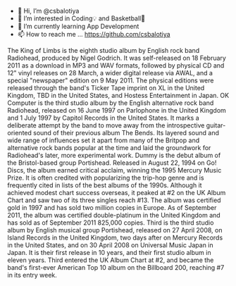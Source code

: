 - 👋 Hi, I’m @csbalotiya
- 👀 I’m interested in Coding💡 and Basketball🏀
- 🌱 I’m currently learning App Development
- 📫 How to reach me ... https://github.com/csbalotiya


<!---
csbalotiya/csbalotiya is a ✨ special ✨ repository because its `README.md` (this file) appears on your GitHub profile.
You can click the Preview link to take a look at your changes.
--->
<music>
  <artist name="Radiohead">
    <album title="The King of Limbs">
      <song title="Bloom" length="5:15"/>
      <song title="Morning Mr Magpie" length="4:41"/>
      <song title="Little by Little" length="4:27"/>
      <song title="Feral" length="3:13"/>
      <song title="Lotus Flower" length="5:01"/>
      <song title="Codex" length="4:47"/>
      <song title="Give Up the Ghost" length="4:50"/>
      <song title="Separator" length="5:20"/>
      <description link="http://en.wikipedia.org/wiki/The_King_of_Limbs">
	The King of Limbs is the eighth studio album by English rock band Radiohead, produced by Nigel Godrich. It was self-released on 18 February 2011 as a download in MP3 and WAV formats, followed by physical CD and 12" vinyl releases on 28 March, a wider digital release via AWAL, and a special "newspaper" edition on 9 May 2011. The physical editions were released through the band's Ticker Tape imprint on XL in the United Kingdom, TBD in the United States, and Hostess Entertainment in Japan.
      </description>
    </album>
    <album title="OK Computer">
      <song title="Airbag"  length="4:44"/>
      <song title="Paranoid Android"  length="6:23"/>
      <song title="Subterranean Homesick Alien"  length="4:27"/>
      <song title="Exit Music (For a Film)"  length="4:24"/>
      <song title="Let Down"  length="4:59"/>
      <song title="Karma Police"  length="4:21"/>
      <song title="Fitter Happier"  length="1:57"/>
      <song title="Electioneering"  length="3:50"/>
      <song title="Climbing Up the Walls"  length="4:45"/>
      <song title="No Surprises"  length="3:48"/>
      <song title="Lucky"  length="4:19"/>
      <song title="The Tourist"  length="5:24"/>
      <description link="http://en.wikipedia.org/wiki/OK_Computer">
	OK Computer is the third studio album by the English alternative rock band Radiohead, released on 16 June 1997 on Parlophone in the United Kingdom and 1 July 1997 by Capitol Records in the United States. It marks a deliberate attempt by the band to move away from the introspective guitar-oriented sound of their previous album The Bends. Its layered sound and wide range of influences set it apart from many of the Britpop and alternative rock bands popular at the time and laid the groundwork for Radiohead's later, more experimental work.
      </description>
    </album>
  </artist>
  <artist name="Portishead">
    <album title="Dummy">
      <song title="Mysterons"  length="5:02"/>
      <song title="Sour Times"  length="4:11"/>
      <song title="Strangers"  length="3:55"/>
      <song title="It Could Be Sweet"  length="4:16"/>
      <song title="Wandering Star"  length="4:51"/>
      <song title="It's a Fire"  length="3:49"/>
      <song title="Numb"  length="3:54"/>
      <song title="Roads"  length="5:02"/>
      <song title="Pedestal"  length="3:39"/>
      <song title="Biscuit"  length="5:01"/>
      <song title="Glory Box"  length="5:06"/>
      <description link="http://en.wikipedia.org/wiki/Dummy_%28album%29">
	Dummy is the debut album of the Bristol-based group Portishead. Released in August 22, 1994 on Go! Discs, the album earned critical acclaim, winning the 1995 Mercury Music Prize. It is often credited with popularizing the trip-hop genre and is frequently cited in lists of the best albums of the 1990s. Although it achieved modest chart success overseas, it peaked at #2 on the UK Album Chart and saw two of its three singles reach #13. The album was certified gold in 1997 and has sold two million copies in Europe. As of September 2011, the album was certified double-platinum in the United Kingdom and has sold as of September 2011 825,000 copies.
      </description>
    </album>
    <album title="Third">
      <song title="Silence"  length="4:58"/>
      <song title="Hunter"  length="3:57"/>
      <song title="Nylon Smile"  length="3:16"/>
      <song title="The Rip"  length="4:29"/>
      <song title="Plastic"  length="3:27"/>
      <song title="We Carry On"  length="6:27"/>
      <song title="Deep Water"  length="1:31"/>
      <song title="Machine Gun"  length="4:43"/>
      <song title="Small"  length="6:45"/>
      <song title="Magic Doors"  length="3:32"/>
      <song title="Threads"  length="5:45"/>
      <description link="http://en.wikipedia.org/wiki/Third_%28Portishead_album%29">
	Third is the third studio album by English musical group Portishead, released on 27 April 2008, on Island Records in the United Kingdom, two days after on Mercury Records in the United States, and on 30 April 2008 on Universal Music Japan in Japan. It is their first release in 10 years, and their first studio album in eleven years. Third entered the UK Album Chart at #2, and became the band's first-ever American Top 10 album on the Billboard 200, reaching #7 in its entry week.
      </description>
    </album>
  </artist>
</music>
